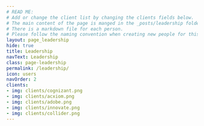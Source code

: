 ```yaml
---
# READ ME:
# Add or change the client list by changing the clients fields below.
# The main content of the page is manged in the _posts/leadership folder.
# There is a markdown file for each person. 
# Please follow the naming convention when creating new people for this page.
layout: page_leadership
hide: true
title: Leadership
navText: Leadership
class: page-leadership
permalink: /leadership/
icon: users
navOrder: 2
clients:
- img: clients/cognizant.png
- img: clients/acxiom.png
- img: clients/adobe.png
- img: clients/innovate.png
- img: clients/collider.png
---
```

